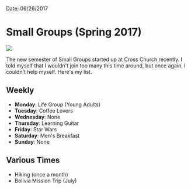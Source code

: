 Date: 06/26/2017


# Small Groups (Spring 2017)

![](https://dl.dropboxusercontent.com/s/ifz08duc681qpqp/Image%20(21).jpeg)

The new semester of Small Groups started up at Cross Church recently. I told myself that I wouldn't join too many this time around, but once again, I couldn't help myself. Here's my list.

## Weekly

- **Monday**: Life Group (Young Adults)
- **Tuesday**: Coffee Lovers
- **Wednesday**: None
- **Thursday**: Learning Guitar
- **Friday**: Star Wars
- **Saturday**: Men's Breakfast
- **Sunday**: None

## Various Times

- Hiking (once a month)
- Bolivia Mission Trip (July)
